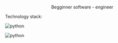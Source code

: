 <p style="text-align: center;">Begginner software - engineer</p>

Technology stack:

![python](https://img.shields.io/badge/Python-<>?style=social&logo=Python) 

![python](https://img.shields.io/badge/Hardware-<>?style=social&logo=arduino)


